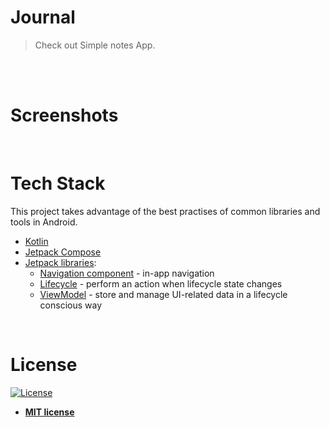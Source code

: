 # Journal

> Check out Simple notes App.
<br>
<br>

# Screenshots









<br>

# Tech Stack
This project takes advantage of the best practises of common libraries and tools in Android.
* [Kotlin](https://kotlinlang.org/)  
* [Jetpack Compose](https://developer.android.com/jetpack) 
* [Jetpack libraries](https://developer.android.com/jetpack):
   * [Navigation component](https://developer.android.com/topic/libraries/architecture/navigation/) - in-app navigation
   * [Lifecycle](https://developer.android.com/topic/libraries/architecture/lifecycle) - perform an action when lifecycle state changes
   * [ViewModel](https://developer.android.com/topic/libraries/architecture/viewmodel) - store and manage UI-related data in a lifecycle conscious way
   
   
   
   

<br>

# License

[![License](https://img.shields.io/:license-mit-blue.svg?style=for-the-badge)](https://badges.mit-license.org)

- **[MIT license](LICENSE)**
